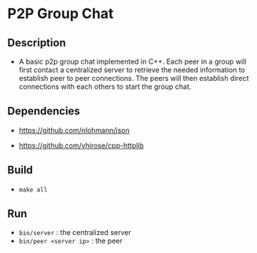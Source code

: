 # P2P Group Chat

## Description
* A basic p2p group chat implemented in C++. Each peer in a group will first contact a centralized server to retrieve the needed information to establish peer to peer connections. The peers will then establish direct connections with each others to start the group chat. 

## Dependencies

* https://github.com/nlohmann/json

* https://github.com/yhirose/cpp-httplib

## Build
* `make all`

## Run
* `bin/server` : the centralized server
* `bin/peer <server ip>` : the peer